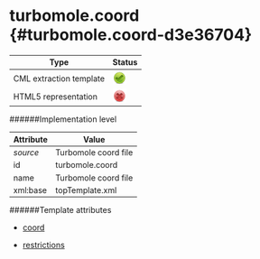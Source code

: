 # turbomole.coord {#turbomole.coord-d3e36704}


| Type                                                                                                                                                | Status                                                                                                                                              |
|----|----|
| CML extraction template                                                                                                                             | ![](/imgs/Total.png)                                                                                                                                |
| HTML5 representation                                                                                                                                | ![](/imgs/None.png)                                                                                                                                 |

######Implementation level

| Attribute                                                                                                                                           | Value                                                                                                                                               |
|----|----|
| *source*                                                                                                                                            | Turbomole coord file                                                                                                                                |
| id                                                                                                                                                  | turbomole.coord                                                                                                                                     |
| name                                                                                                                                                | Turbomole coord file                                                                                                                                |
| xml:base                                                                                                                                            | topTemplate.xml                                                                                                                                     |

######Template attributes

-   [coord](/out/md/cml/turbomole_log/coord-d3e36708.md)

<!-- -->

-   [restrictions](/out/md/cml/turbomole_log/restrictions-d3e37057.md)
